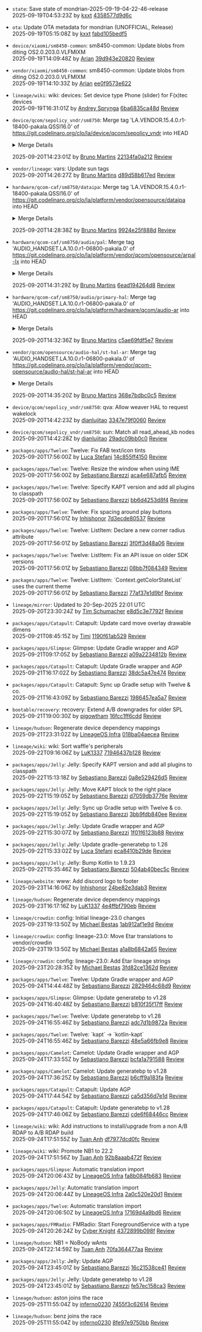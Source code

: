 - `state`: Save state of mondrian-2025-09-19-04-22-46-release<br>
  2025-09-19T04:53:23Z by [kxxt](mailto:rsworktech@outlook.com) [4358577d9d6c](https://github.com/android-kxxt/state/commit/4358577d9d6c) 
- `ota`: Update OTA metadata for mondrian (UNOFFICIAL, Release)<br>
  2025-09-19T05:15:08Z by [kxxt](mailto:rsworktech@outlook.com) [fabd105bedf5](https://github.com/android-kxxt/ota/commit/fabd105bedf5) 
- `device/xiaomi/sm8450-common`: sm8450-common: Update blobs from diting OS2.0.203.0.VLFMIXM<br>
  2025-09-19T14:09:48Z by [Arian](mailto:arian.kulmer@web.de) [39d943e20820](https://github.com/LineageOS/android_device_xiaomi_sm8450-common/commit/39d943e20820)  [Review](https://review.lineageos.org/q/Id669af4bbe067596e320e979de9a9df4cf81af83)
- `vendor/xiaomi/sm8450-common`: sm8450-common: Update blobs from diting OS2.0.203.0.VLFMIXM<br>
  2025-09-19T14:10:33Z by [Arian](mailto:arian.kulmer@web.de) [ee0f9573e622](https://github.com/TheMuppets/proprietary_vendor_xiaomi_sm8450-common/commit/ee0f9573e622) 
- `lineage/wiki`: wiki: devices: Set device type Phone (slider) for F(x)tec devices<br>
  2025-09-19T16:31:01Z by [Andrey Sprynga](mailto:rtx4d@aospa.co) [6ba6835ca48d](https://github.com/LineageOS/lineage_wiki/commit/6ba6835ca48d)  [Review](https://review.lineageos.org/q/Ia61251e3ca2d2b2616a29b4a3b7ec84e1be374ce)
- `device/qcom/sepolicy_vndr/sm8750`: Merge tag &#x27;LA.VENDOR.15.4.0.r1-18400-pakala.QSSI16.0&#x27; of https://git.codelinaro.org/clo/la/device/qcom/sepolicy_vndr into HEAD  <details>
    <summary>Merge Details</summary>

      LA.VENDOR.15.4.0.r1-18400-pakala.QSSI16.0
      
      * tag 'LA.VENDOR.15.4.0.r1-18400-pakala.QSSI16.0' of https://git.codelinaro.org/clo/la/device/qcom/sepolicy_vndr:
        Add selinux labels for emmc partitions
        Add selinux labels for primary storage devices
        Add sepolicy rule to communicate between cneapp and cnd
        sepolicy_vndr: SELinux rules for StrongBox-SecureElement HAL direct communication


    </details>

  2025-09-20T14:23:01Z by [Bruno Martins](mailto:bgcngm@gmail.com) [22134fa0a212](https://github.com/LineageOS/android_device_qcom_sepolicy_vndr/commit/22134fa0a212)  [Review](https://review.lineageos.org/q/If43f676a6e03692aa6b07dbb213f89f5a47871cb)
- `vendor/lineage`: vars: Update sun tags<br>
  2025-09-20T14:26:27Z by [Bruno Martins](mailto:bgcngm@gmail.com) [d89d58b617ed](https://github.com/LineageOS/android_vendor_lineage/commit/d89d58b617ed)  [Review](https://review.lineageos.org/q/Ia8eb240335e615420a6a1b468a4a07a2bb4ec8b5)
- `hardware/qcom-caf/sm8750/dataipa`: Merge tag &#x27;LA.VENDOR.15.4.0.r1-18400-pakala.QSSI16.0&#x27; of https://git.codelinaro.org/clo/la/platform/vendor/opensource/dataipa into HEAD  <details>
    <summary>Merge Details</summary>

      LA.VENDOR.15.4.0.r1-18400-pakala.QSSI16.0
      
      * tag 'LA.VENDOR.15.4.0.r1-18400-pakala.QSSI16.0' of https://git.codelinaro.org/clo/la/platform/vendor/opensource/dataipa:
        msm: ipa: Avoid use-after-free scenario


    </details>

  2025-09-20T14:28:38Z by [Bruno Martins](mailto:bgcngm@gmail.com) [9924e25f888d](https://github.com/LineageOS/android_vendor_qcom_opensource_dataipa/commit/9924e25f888d)  [Review](https://review.lineageos.org/q/Ib3f2e8970784644ae08af28295a17015c3e949ed)
- `hardware/qcom-caf/sm8750/audio/pal`: Merge tag &#x27;AUDIO_HANDSET.LA.10.0.r1-06800-pakala.0&#x27; of https://git.codelinaro.org/clo/la/platform/vendor/qcom/opensource/arpal-lx into HEAD  <details>
    <summary>Merge Details</summary>

      AUDIO_HANDSET.LA.10.0.r1-06800-pakala.0
      
      * tag 'AUDIO_HANDSET.LA.10.0.r1-06800-pakala.0' of https://git.codelinaro.org/clo/la/platform/vendor/qcom/opensource/arpal-lx:
        pal: configs: sun: add handset as ec rx device
        pal: skip stop buffering if VA is already stopped
        pal : resourcemanager : correct log tag
        pal: reset UpdatedSndName for VA device after version query
        pal: Fix delay in BT disconnect cases
        pal: Add support for sco mmap usecases
        pal: correct include path for adsp_sleepmon.h
        pal: add HFP RX/TX type for LOOPBACK stream on SCO device.
        ar-pal: avoid duplicated mutex unlock when connecting streams
        pal: close previous device temporarily before switching device for HFP call.
        pal : add pointer check for mixer and interface name
        pal: Fix error callback handling during StreamCompress open
        ar-pal: handle start of deferred NLPI ST streams


    </details>

  2025-09-20T14:31:29Z by [Bruno Martins](mailto:bgcngm@gmail.com) [6ead194264d8](https://github.com/LineageOS/android_vendor_qcom_opensource_arpal-lx/commit/6ead194264d8)  [Review](https://review.lineageos.org/q/I8110f431318e851e28e5fb448fbec3f551dd99d3)
- `hardware/qcom-caf/sm8750/audio/primary-hal`: Merge tag &#x27;AUDIO_HANDSET.LA.10.0.r1-06800-pakala.0&#x27; of https://git.codelinaro.org/clo/la/platform/hardware/qcom/audio-ar into HEAD  <details>
    <summary>Merge Details</summary>

      AUDIO_HANDSET.LA.10.0.r1-06800-pakala.0
      
      * tag 'AUDIO_HANDSET.LA.10.0.r1-06800-pakala.0' of https://git.codelinaro.org/clo/la/platform/hardware/qcom/audio-ar:
        hal: Fix av sync issue for BT usecases
        core: update device if TX device patch set
        Revert "hal: Fix ringtone routing to a2dp during voice call"
        HFP: copy entire pal_device attr to hfp device.
        configs: sun: remove QNN backend libs in AUDIO_MODULES
        HFP: use hfp_dev_in/hfp_dev_out instead of SCO device in stop hfp
        effects: ensure proper thread cleanup during context destruction
        hal: core: update channel layout for hotword input properly
        config changes to support dummy device based a2dpSuspend/resume
        core: cache plugin device for CRS call


    </details>

  2025-09-20T14:32:36Z by [Bruno Martins](mailto:bgcngm@gmail.com) [c5ae69fdf5e7](https://github.com/LineageOS/android_hardware_qcom_audio-ar/commit/c5ae69fdf5e7)  [Review](https://review.lineageos.org/q/I03255ad4ec20e98dad26b0f62e573f9fa3b34946)
- `vendor/qcom/opensource/audio-hal/st-hal-ar`: Merge tag &#x27;AUDIO_HANDSET.LA.10.0.r1-06800-pakala.0&#x27; of https://git.codelinaro.org/clo/la/platform/vendor/qcom-opensource/audio-hal/st-hal-ar into HEAD  <details>
    <summary>Merge Details</summary>

      AUDIO_HANDSET.LA.10.0.r1-06800-pakala.0
      
      * tag 'AUDIO_HANDSET.LA.10.0.r1-06800-pakala.0' of https://git.codelinaro.org/clo/la/platform/vendor/qcom-opensource/audio-hal/st-hal-ar:
        st-hal: refine state check for event notification


    </details>

  2025-09-20T14:35:20Z by [Bruno Martins](mailto:bgcngm@gmail.com) [368e7bdbc0c5](https://github.com/LineageOS/android_vendor_qcom_opensource_audio-hal_st-hal-ar/commit/368e7bdbc0c5)  [Review](https://review.lineageos.org/q/I6d6950f218407347e1baee103cc63a5b45f8e7b6)
- `device/qcom/sepolicy_vndr/sm8750`: qva: Allow weaver HAL to request wakelock<br>
  2025-09-20T14:42:23Z by [dianlujitao](mailto:dianlujitao@lineageos.org) [3347e79f0060](https://github.com/LineageOS/android_device_qcom_sepolicy_vndr/commit/3347e79f0060)  [Review](https://review.lineageos.org/q/I80359c5686cedb0c71a946d27e7d816fb0e27b5d)
- `device/qcom/sepolicy_vndr/sm8750`: sun: Match all read_ahead_kb nodes<br>
  2025-09-20T14:42:28Z by [dianlujitao](mailto:dianlujitao@lineageos.org) [29adc09bb0c0](https://github.com/LineageOS/android_device_qcom_sepolicy_vndr/commit/29adc09bb0c0)  [Review](https://review.lineageos.org/q/I292416087ecdc7bcbe92c9fc86ec0419b081a281)
- `packages/apps/Twelve`: Twelve: Fix FAB text/icon tints<br>
  2025-09-20T17:56:00Z by [Luca Stefani](mailto:luca.stefani.ge1@gmail.com) [14c855ff4150](https://github.com/LineageOS/android_packages_apps_Twelve/commit/14c855ff4150)  [Review](https://review.lineageos.org/q/Icfda31069f70eae6adddd4fbefd086841872a282)
- `packages/apps/Twelve`: Twelve: Resize the window when using IME<br>
  2025-09-20T17:56:00Z by [Sebastiano Barezzi](mailto:seba@sebaubuntu.dev) [aca4e687afb5](https://github.com/LineageOS/android_packages_apps_Twelve/commit/aca4e687afb5)  [Review](https://review.lineageos.org/q/I7e9f50e908e07951a6759582402837dea5c7d02f)
- `packages/apps/Twelve`: Twelve: Specify KAPT version and add all plugins to classpath<br>
  2025-09-20T17:56:00Z by [Sebastiano Barezzi](mailto:seba@sebaubuntu.dev) [bb6d4253d8f4](https://github.com/LineageOS/android_packages_apps_Twelve/commit/bb6d4253d8f4)  [Review](https://review.lineageos.org/q/I53420a0ea30d7e5beaa14fdb517f261c48bfa679)
- `packages/apps/Twelve`: Twelve: Fix spacing around play buttons<br>
  2025-09-20T17:56:01Z by [Inhishonor](mailto:inhishonor@protonmail.com) [7d3ecde80537](https://github.com/LineageOS/android_packages_apps_Twelve/commit/7d3ecde80537)  [Review](https://review.lineageos.org/q/I2007dc81a5199beb3a085992ae7bc1e2e959e8cb)
- `packages/apps/Twelve`: Twelve: ListItem: Declare a new corner radius attribute<br>
  2025-09-20T17:56:01Z by [Sebastiano Barezzi](mailto:seba@sebaubuntu.dev) [3f0ff3d48a06](https://github.com/LineageOS/android_packages_apps_Twelve/commit/3f0ff3d48a06)  [Review](https://review.lineageos.org/q/Ia85146e8d444ae22bd409befdaa565b11797731d)
- `packages/apps/Twelve`: Twelve: ListItem: Fix an API issue on older SDK versions<br>
  2025-09-20T17:56:01Z by [Sebastiano Barezzi](mailto:seba@sebaubuntu.dev) [08bb7f084349](https://github.com/LineageOS/android_packages_apps_Twelve/commit/08bb7f084349)  [Review](https://review.lineageos.org/q/Ib68ef0b02cbfc94a34175513d9049fdb4424c7c2)
- `packages/apps/Twelve`: Twelve: ListItem: &#x60;Context.getColorStateList&#x60; uses the current theme<br>
  2025-09-20T17:56:01Z by [Sebastiano Barezzi](mailto:seba@sebaubuntu.dev) [77af37e1d9bf](https://github.com/LineageOS/android_packages_apps_Twelve/commit/77af37e1d9bf)  [Review](https://review.lineageos.org/q/I38b6d7aa7c7c5a58ed392d4f275c7bc54ee235c1)
- `lineage/mirror`: Updated to 20-Sep-2025 22:01 UTC<br>
  2025-09-20T23:30:24Z by [Tim Schumacher](mailto:timschumi@gmx.de) [e8d5c3e7792f](https://github.com/LineageOS/mirror/commit/e8d5c3e7792f)  [Review](https://review.lineageos.org/q/I52e411c7d1da1cbed3a16dc38bcdd9dabf893b15)
- `packages/apps/Catapult`: Catapult: Update card move overlay drawable dimens<br>
  2025-09-21T08:45:15Z by [Timi](mailto:timi.rautamaki@gmail.com) [1190f61ab529](https://github.com/LineageOS/android_packages_apps_Catapult/commit/1190f61ab529)  [Review](https://review.lineageos.org/q/I64bba1ec19418292be05e79e72e51832b8351059)
- `packages/apps/Glimpse`: Glimpse: Update Gradle wrapper and AGP<br>
  2025-09-21T09:17:05Z by [Sebastiano Barezzi](mailto:seba@sebaubuntu.dev) [a09a2234812b](https://github.com/LineageOS/android_packages_apps_Glimpse/commit/a09a2234812b)  [Review](https://review.lineageos.org/q/I6b1db213bddf2e67ec38c549d157b7fca6e68151)
- `packages/apps/Catapult`: Catapult: Update Gradle wrapper and AGP<br>
  2025-09-21T16:17:02Z by [Sebastiano Barezzi](mailto:seba@sebaubuntu.dev) [38dc5a47e474](https://github.com/LineageOS/android_packages_apps_Catapult/commit/38dc5a47e474)  [Review](https://review.lineageos.org/q/I1d8a30dee65c53f3008e706440271a0b1a727a54)
- `packages/apps/Catapult`: Catapult: Sync up Gradle setup with Twelve &amp; co.<br>
  2025-09-21T16:43:09Z by [Sebastiano Barezzi](mailto:seba@sebaubuntu.dev) [1986457ea5a7](https://github.com/LineageOS/android_packages_apps_Catapult/commit/1986457ea5a7)  [Review](https://review.lineageos.org/q/I11f278a1178e8ebe8fe09d4e771d391d196041d8)
- `bootable/recovery`: recovery: Extend A/B downgrades for older SPL<br>
  2025-09-21T19:00:30Z by [pjgowtham](mailto:pjgowtham@gmail.com) [16fcc1ff6cdd](https://github.com/LineageOS/android_bootable_recovery/commit/16fcc1ff6cdd)  [Review](https://review.lineageos.org/q/If8a3ab7347e51c90337c4044826226ea11d6a327)
- `lineage/hudson`: Regenerate device dependency mappings<br>
  2025-09-21T23:31:02Z by [LineageOS Infra](mailto:infra@lineageos.org) [018ba04aecea](https://github.com/LineageOS/hudson/commit/018ba04aecea)  [Review](https://review.lineageos.org/q/I8d69fb1ceef977e9a682358db28089a6ee99123c)
- `lineage/wiki`: wiki: Sort waffle&#x27;s peripherals<br>
  2025-09-22T09:16:06Z by [LuK1337](mailto:priv.luk@gmail.com) [71946437b128](https://github.com/LineageOS/lineage_wiki/commit/71946437b128)  [Review](https://review.lineageos.org/q/I22087273805ddef0b48f9d2aa0319f4a367a0b4b)
- `packages/apps/Jelly`: Jelly: Specify KAPT version and add all plugins to classpath<br>
  2025-09-22T15:13:18Z by [Sebastiano Barezzi](mailto:seba@sebaubuntu.dev) [0a8e529426d5](https://github.com/LineageOS/android_packages_apps_Jelly/commit/0a8e529426d5)  [Review](https://review.lineageos.org/q/Ib6256ca17de9a54985a2ffada41a005a7cd1280c)
- `packages/apps/Jelly`: Jelly: Move KAPT block to the right place<br>
  2025-09-22T15:19:05Z by [Sebastiano Barezzi](mailto:seba@sebaubuntu.dev) [d7059db3776e](https://github.com/LineageOS/android_packages_apps_Jelly/commit/d7059db3776e)  [Review](https://review.lineageos.org/q/Icbac1d9974d36cdd3663b4c2fd36f2660546efc2)
- `packages/apps/Jelly`: Jelly: Sync up Gradle setup with Twelve &amp; co.<br>
  2025-09-22T15:19:05Z by [Sebastiano Barezzi](mailto:seba@sebaubuntu.dev) [3bb9fdb840ee](https://github.com/LineageOS/android_packages_apps_Jelly/commit/3bb9fdb840ee)  [Review](https://review.lineageos.org/q/I11f278a1178e8ebe8fe09d4e771d391d196041d8)
- `packages/apps/Jelly`: Jelly: Update Gradle wrapper and AGP<br>
  2025-09-22T15:30:07Z by [Sebastiano Barezzi](mailto:seba@sebaubuntu.dev) [1f01f6123b88](https://github.com/LineageOS/android_packages_apps_Jelly/commit/1f01f6123b88)  [Review](https://review.lineageos.org/q/I0b123ddc98dd5ad1325c253085af3111b3b9d379)
- `packages/apps/Jelly`: Jelly: Update gradle-generatebp to 1.26<br>
  2025-09-22T15:33:02Z by [Luca Stefani](mailto:luca.stefani.ge1@gmail.com) [eca8410b29de](https://github.com/LineageOS/android_packages_apps_Jelly/commit/eca8410b29de)  [Review](https://review.lineageos.org/q/I7dcf774793531cb1712f3cb047db7181748f93b2)
- `packages/apps/Jelly`: Jelly: Bump Kotlin to 1.9.23<br>
  2025-09-22T15:35:46Z by [Sebastiano Barezzi](mailto:seba@sebaubuntu.dev) [504ab40bec5c](https://github.com/LineageOS/android_packages_apps_Jelly/commit/504ab40bec5c)  [Review](https://review.lineageos.org/q/Ib26ec304b7522d4c15d46eb49f8f1ec85d16f864)
- `lineage/website`: www: Add discord logo to footer<br>
  2025-09-23T14:16:06Z by [Inhishonor](mailto:inhishonor@protonmail.com) [24be82e3dab3](https://github.com/LineageOS/www/commit/24be82e3dab3)  [Review](https://review.lineageos.org/q/I1eaea96bc5e4b423e49341d7749927c5ef05e010)
- `lineage/hudson`: Regenerate device dependency mappings<br>
  2025-09-23T16:17:16Z by [LuK1337](mailto:priv.luk@gmail.com) [4e4ffbf790eb](https://github.com/LineageOS/hudson/commit/4e4ffbf790eb)  [Review](https://review.lineageos.org/q/I90890dc197091d28ad04b74819d0fbbf755ace12)
- `lineage/crowdin`: config: Initial lineage-23.0 changes<br>
  2025-09-23T19:13:50Z by [Michael Bestas](mailto:mkbestas@lineageos.org) [1ab912af1e9d](https://github.com/LineageOS/cm_crowdin/commit/1ab912af1e9d)  [Review](https://review.lineageos.org/q/Idef7130323cc4f069754d07b4f16eef240cc05b7)
- `lineage/crowdin`: config: lineage-23.0: Move Etar translations to vendor/crowdin<br>
  2025-09-23T19:13:50Z by [Michael Bestas](mailto:mkbestas@lineageos.org) [a1a8b6842a65](https://github.com/LineageOS/cm_crowdin/commit/a1a8b6842a65)  [Review](https://review.lineageos.org/q/I10cec18e1c3256de61e52252d4553a3377a3b42c)
- `lineage/crowdin`: config: lineage-23.0: Add Etar lineage strings<br>
  2025-09-23T20:28:35Z by [Michael Bestas](mailto:mkbestas@lineageos.org) [3fd82ce1362d](https://github.com/LineageOS/cm_crowdin/commit/3fd82ce1362d)  [Review](https://review.lineageos.org/q/I775815fc450499c26f1247ce8569ec3524eb0978)
- `packages/apps/Twelve`: Twelve: Update Gradle wrapper and AGP<br>
  2025-09-24T14:44:48Z by [Sebastiano Barezzi](mailto:seba@sebaubuntu.dev) [2829464c68d9](https://github.com/LineageOS/android_packages_apps_Twelve/commit/2829464c68d9)  [Review](https://review.lineageos.org/q/I6b1db213bddf2e67ec38c549d157b7fca6e68151)
- `packages/apps/Glimpse`: Glimpse: Update generatebp to v1.28<br>
  2025-09-24T16:40:48Z by [Sebastiano Barezzi](mailto:seba@sebaubuntu.dev) [b810f35f17ff](https://github.com/LineageOS/android_packages_apps_Glimpse/commit/b810f35f17ff)  [Review](https://review.lineageos.org/q/Ia6979354d4f35e2108cb383984cdc6908c7d35cd)
- `packages/apps/Twelve`: Twelve: Update generatebp to v1.28<br>
  2025-09-24T16:55:46Z by [Sebastiano Barezzi](mailto:seba@sebaubuntu.dev) [adc7d1b9872a](https://github.com/LineageOS/android_packages_apps_Twelve/commit/adc7d1b9872a)  [Review](https://review.lineageos.org/q/If3ff8ecc7e1f938e5d80886f36f29fbdc69ac2b8)
- `packages/apps/Twelve`: Twelve: &#x60;kapt&#x60; -&gt; &#x60;kotlin-kapt&#x60;<br>
  2025-09-24T16:55:46Z by [Sebastiano Barezzi](mailto:seba@sebaubuntu.dev) [48e5a66fb9e8](https://github.com/LineageOS/android_packages_apps_Twelve/commit/48e5a66fb9e8)  [Review](https://review.lineageos.org/q/Ibcf986c890ed48a32b0f26c0b25d69a28bc10c47)
- `packages/apps/Camelot`: Camelot: Update Gradle wrapper and AGP<br>
  2025-09-24T17:33:55Z by [Sebastiano Barezzi](mailto:seba@sebaubuntu.dev) [bcfa1a791588](https://github.com/LineageOS/android_packages_apps_Camelot/commit/bcfa1a791588)  [Review](https://review.lineageos.org/q/I6b1db213bddf2e67ec38c549d157b7fca6e68151)
- `packages/apps/Camelot`: Camelot: Update generatebp to v1.28<br>
  2025-09-24T17:36:25Z by [Sebastiano Barezzi](mailto:seba@sebaubuntu.dev) [b6cff9a183fa](https://github.com/LineageOS/android_packages_apps_Camelot/commit/b6cff9a183fa)  [Review](https://review.lineageos.org/q/I3d4b94a82ee9ee3772b7d3f1f439323219a9dfb5)
- `packages/apps/Catapult`: Catapult: Update AGP<br>
  2025-09-24T17:44:54Z by [Sebastiano Barezzi](mailto:seba@sebaubuntu.dev) [ca5d356d7e1d](https://github.com/LineageOS/android_packages_apps_Catapult/commit/ca5d356d7e1d)  [Review](https://review.lineageos.org/q/I98fc0fb8ee4418d208b9fa1a14dfc131bb8ad31b)
- `packages/apps/Catapult`: Catapult: Update generatebp to v1.28<br>
  2025-09-24T17:46:06Z by [Sebastiano Barezzi](mailto:seba@sebaubuntu.dev) [cde6f68446cc](https://github.com/LineageOS/android_packages_apps_Catapult/commit/cde6f68446cc)  [Review](https://review.lineageos.org/q/Iceddf9de7f934e163ab41646842731219472f848)
- `lineage/wiki`: wiki: Add instructions to install/upgrade from a non A/B RDAP to A/B RDAP build<br>
  2025-09-24T17:51:55Z by [Tuan Anh](mailto:tuan73176@gmail.com) [df7977dcd0fc](https://github.com/LineageOS/lineage_wiki/commit/df7977dcd0fc)  [Review](https://review.lineageos.org/q/I2cfbf7af48aa7eed1584ab1feee4e13241e3311e)
- `lineage/wiki`: wiki: Promote NB1 to 22.2<br>
  2025-09-24T17:51:56Z by [Tuan Anh](mailto:tuan73176@gmail.com) [92b8aaab472f](https://github.com/LineageOS/lineage_wiki/commit/92b8aaab472f)  [Review](https://review.lineageos.org/q/I82c7fca6591800c37c00d6275e5f2d4b0c05410e)
- `packages/apps/Glimpse`: Automatic translation import<br>
  2025-09-24T20:06:43Z by [LineageOS Infra](mailto:infra@lineageos.org) [fa8b084fb683](https://github.com/LineageOS/android_packages_apps_Glimpse/commit/fa8b084fb683)  [Review](https://review.lineageos.org/q/I2a7fb113f5d804583bb0f053de5b49474bf19831)
- `packages/apps/Jelly`: Automatic translation import<br>
  2025-09-24T20:06:44Z by [LineageOS Infra](mailto:infra@lineageos.org) [2a0c520e20d1](https://github.com/LineageOS/android_packages_apps_Jelly/commit/2a0c520e20d1)  [Review](https://review.lineageos.org/q/Ia1468785c5e833afd3e937cd8a3fc8e0f3878a1a)
- `packages/apps/Twelve`: Automatic translation import<br>
  2025-09-24T20:06:50Z by [LineageOS Infra](mailto:infra@lineageos.org) [17169d4a9bd6](https://github.com/LineageOS/android_packages_apps_Twelve/commit/17169d4a9bd6)  [Review](https://review.lineageos.org/q/I2bab25c626f05422ad73abb6608b6a7777358c9d)
- `packages/apps/FMRadio`: FMRadio: Start ForegroundService with a type<br>
  2025-09-24T20:26:24Z by [Cyber Knight](mailto:cyberknight755@gmail.com) [4372899b098f](https://github.com/LineageOS/android_packages_apps_FMRadio/commit/4372899b098f)  [Review](https://review.lineageos.org/q/I7e318fb63dcff9c8b8cd9e75df269ae50265c26d)
- `lineage/hudson`: NB1 &#x3D; NoBody wAnts<br>
  2025-09-24T22:14:59Z by [Tuan Anh](mailto:tuan73176@gmail.com) [70fa364477aa](https://github.com/LineageOS/hudson/commit/70fa364477aa)  [Review](https://review.lineageos.org/q/Ifd3adaf38fa393b3ce8718fbf256a39bb52da903)
- `packages/apps/Jelly`: Jelly: Update AGP<br>
  2025-09-24T23:45:01Z by [Sebastiano Barezzi](mailto:seba@sebaubuntu.dev) [16c21538ce41](https://github.com/LineageOS/android_packages_apps_Jelly/commit/16c21538ce41)  [Review](https://review.lineageos.org/q/Idc2822321abace794fed08a3b0a5e221013aee98)
- `packages/apps/Jelly`: Jelly: Update generatebp to v1.28<br>
  2025-09-24T23:45:01Z by [Sebastiano Barezzi](mailto:seba@sebaubuntu.dev) [fe57ec158ca3](https://github.com/LineageOS/android_packages_apps_Jelly/commit/fe57ec158ca3)  [Review](https://review.lineageos.org/q/Ib2cc98a287ecf5404e4a23dfba265add1123aa12)
- `lineage/hudson`: aston joins the race<br>
  2025-09-25T11:55:04Z by [inferno0230](mailto:mail@inferno0230.in) [7455f3c62614](https://github.com/LineageOS/hudson/commit/7455f3c62614)  [Review](https://review.lineageos.org/q/I43e53bfb24a65948a7fc790eec696361b4193178)
- `lineage/hudson`: benz joins the race<br>
  2025-09-25T11:55:04Z by [inferno0230](mailto:mail@inferno0230.in) [8fe97e9750bb](https://github.com/LineageOS/hudson/commit/8fe97e9750bb)  [Review](https://review.lineageos.org/q/I968dcb0d0a585e25486b7b01ce7db8e6130c0f2a)
